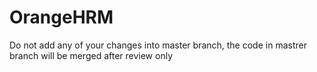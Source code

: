 # OrangeHRM
Do not add any of your changes into master branch, the code in mastrer branch will be merged after review only
